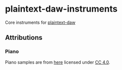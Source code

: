 # plaintext-daw-instruments

Core instruments for [plaintext-daw](https://github.com/pagekey/plaintext-daw)

## Attributions

### Piano

Piano samples are from [here](https://musical-artifacts.com/artifacts/403) licensed under [CC 4.0](https://creativecommons.org/licenses/by/4.0/deed.en).
